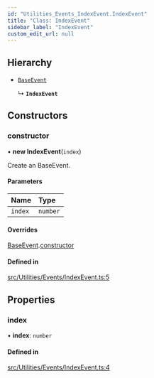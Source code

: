```yaml
---
id: "Utilities_Events_IndexEvent.IndexEvent"
title: "Class: IndexEvent"
sidebar_label: "IndexEvent"
custom_edit_url: null
---
```




## Hierarchy

- [`BaseEvent`](../Utilities_BaseEvent.BaseEvent)

  ↳ **`IndexEvent`**

## Constructors

### constructor

• **new IndexEvent**(`index`)

Create an BaseEvent.

#### Parameters

| Name | Type |
| :------ | :------ |
| `index` | `number` |

#### Overrides

[BaseEvent](../Utilities_BaseEvent.BaseEvent).[constructor](../Utilities_BaseEvent.BaseEvent#constructor)

#### Defined in

[src/Utilities/Events/IndexEvent.ts:5](https://github.com/ZeaInc/zea-engine/blob/716e8606e/src/Utilities/Events/IndexEvent.ts#L5)

## Properties

### index

• **index**: `number`

#### Defined in

[src/Utilities/Events/IndexEvent.ts:4](https://github.com/ZeaInc/zea-engine/blob/716e8606e/src/Utilities/Events/IndexEvent.ts#L4)

